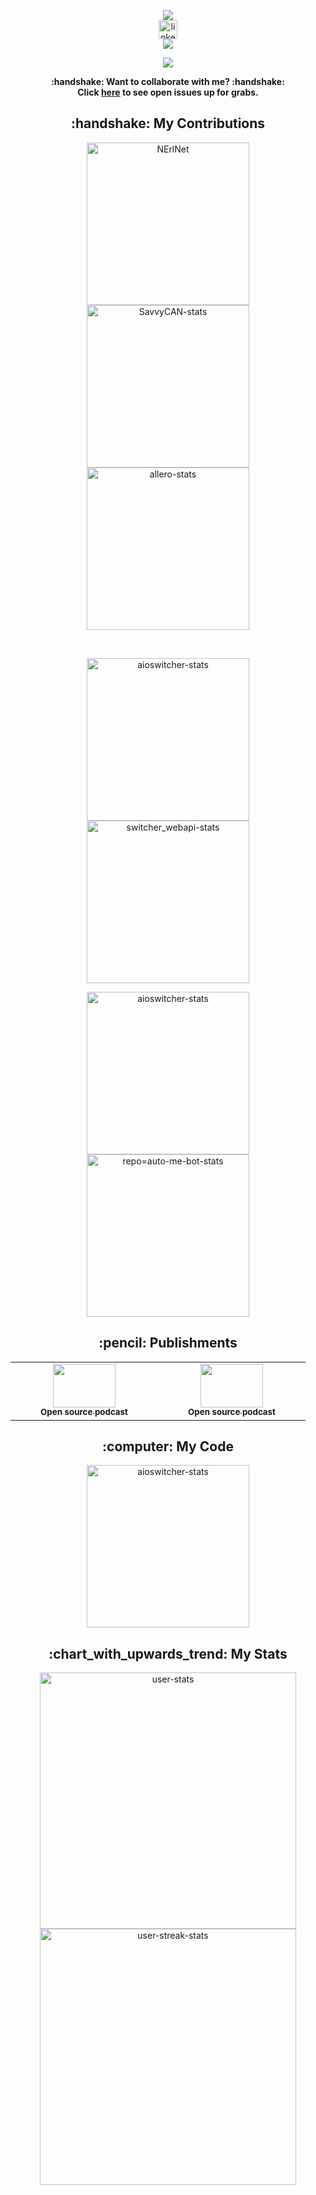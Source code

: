 
<!-- markdownlint-disable MD033 MD041 -->



<p align="center">
  <a href="https://git.io/typing-svg" target="blank">
    <img align="center" src="https://readme-typing-svg.herokuapp.com/?font=Anton&size=30&duration=4000&color=9A1E1EFF&center=true&lines=Hey+there+👋;I%27m+Dolev...;Nice+to+meet+you!"/>
  </a>
  <br/>
  <a href="https://www.linkedin.com/in/dolev-ben-aharon-4b6314102/" target="blank"> 
    <img align="center" src="https://cdn.jsdelivr.net/npm/simple-icons@3.0.1/icons/linkedin.svg" alt="linkedin" height="30" width="30"/>
  </a>
  <br/>
  <img src="https://capsule-render.vercel.app/api?type=slice&color=9A1E1EFF&height=10&section=header" />
</p>

<p align="center">
  <a href="https://skillicons.dev">
    <img src="https://skillicons.dev/icons?i=py,c,cpp,nodejs,git,docker,linux,bash,vscode&theme=dark" />
  </a>
</p>

<p align="center"><b>
  :handshake: Want to collaborate with me? :handshake:</br>
  Click <a href=https://github.com/search?q=label%3A%22Help+Wanted%22+%40dolby360&state=open&type=Issues>here</a> to see open issues up for grabs.
</b></p>







 <h2 align="center">:handshake: My Contributions</h2>

<p align="center">

  <a href="https://github.com/leondavi/NErlNet">
    <img width="260" src="https://denvercoder1-github-readme-stats.vercel.app/api/pin/?username=leondavi&repo=NErlNet&theme=swift&hide_border=true" alt="NErlNet">
  </a>
  
  <a href="https://github.com/collin80/SavvyCAN">
    <img width="260" src="https://denvercoder1-github-readme-stats.vercel.app/api/pin/?username=collin80&repo=SavvyCAN&theme=swift&hide_border=true" alt="SavvyCAN-stats">
  </a>

  <a href="https://github.com/allero-io/allero">
    <img width="260" src="https://denvercoder1-github-readme-stats.vercel.app/api/pin/?username=allero-io&repo=allero&theme=swift&hide_border=true" alt="allero-stats">
  </a>
</p>
  
  </br>
  
<p align="center">
  <a href="https://github.com/TomerFi/aioswitcher">
    <img width="260" src="https://denvercoder1-github-readme-stats.vercel.app/api/pin/?username=TomerFi&repo=aioswitcher&theme=swift&hide_border=true" alt="aioswitcher-stats">
  </a>
  
  <a href="https://github.com/TomerFi/switcher_webapi">
    <img width="260" src="https://denvercoder1-github-readme-stats.vercel.app/api/pin/?username=TomerFi&repo=switcher_webapi&theme=swift&hide_border=true" alt="switcher_webapi-stats">
  </a>
</p>


<p align="center">
  <a href="https://github.com/kozmer/log4j-shell-poc">
    <img width="260" src="https://denvercoder1-github-readme-stats.vercel.app/api/pin/?username=kozmer&repo=log4j-shell-poc&theme=swift&hide_border=true" alt="aioswitcher-stats">
  </a>
  
  <a href="https://github.com/TomerFi/auto-me-bot">
    <img width="260" src="https://denvercoder1-github-readme-stats.vercel.app/api/pin/?username=TomerFi&repo=auto-me-bot&theme=swift&hide_border=true" alt="repo=auto-me-bot-stats">
  </a> 
  

</p>


<h2 align="center">:pencil: Publishments</h2>

<table align="center">
  <tr>
    <td align="center" width="220">
      <a href="https://open.spotify.com/episode/4EalftiWjc7yLQdYh1YX2I?si=5bda03b031024eb6&fbclid=IwAR04lihWnK3yW5m_MXEOHfGYl44ZfBSFm_vuNekvSOrZRdLakHe4GJrrTDg&nd=1">
        <img src="https://deow9bq0xqvbj.cloudfront.net/ep-logo/pbblog13355218/WhatsApp_Image_2022-11-23_at_09_29_55_54s7mr.jpeg" width="100" height="70" alt=""/><br />
        <sub><b>Open source podcast</b></sub>
      </a>
    </td>
    <td align="center" width="220">
      <a href="https://plaxidityx.com/blog/engineering/dynamic-sbom-monitoring-the-pulse-of-software-security/">
        <img src="https://plaxidityx.com/wp-content/uploads/2025/02/20681-Dynamic-SBOM-Blog-1920x400px.jpg.webp" width="100" height="70" alt=""/><br />
        <sub><b>Open source podcast</b></sub>
      </a>
    </td>
  </tr>
</table>



<h2 align="center">:computer: My Code</h2>

<p align="center">
  <a href="https://github.com/dolby360/hex_color_displayer">
    <img width="260" src="https://denvercoder1-github-readme-stats.vercel.app/api/pin/?username=dolby360&repo=hex_color_displayer&theme=swift&hide_border=true" alt="aioswitcher-stats">
  </a>
</p>








<h2 align="center" border-bottom: none>:chart_with_upwards_trend: My Stats</h2>

<p align="center">
  <a href="https://github.com/anuraghazra/github-readme-stats">
    <img width="410" src="https://github-readme-stats.vercel.app/api?username=dolby360&theme=swift&show_icons=true&hide_border=true&count_private=true&custom_title" alt="user-stats">
  </a>
  <a href="https://github.com/DenverCoder1/github-readme-streak-stats">
    <img width="410" src="https://github-readme-streak-stats.herokuapp.com/?user=dolby360&theme=swift&hide_border=true" alt="user-streak-stats">
  </a>
</p>



